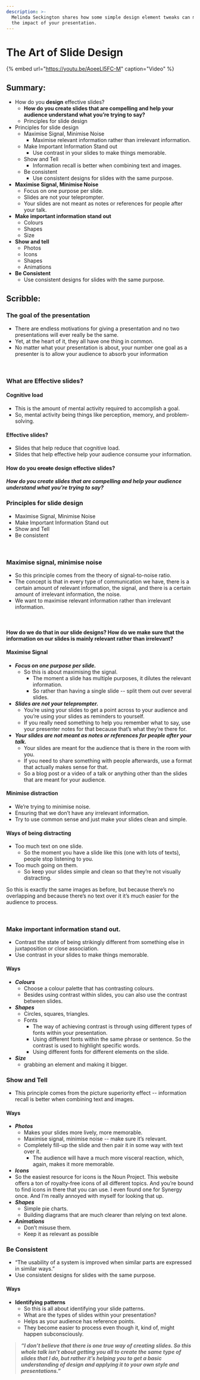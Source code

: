 ```yaml
---
description: >-
  Melinda Seckington shares how some simple design element tweaks can magnify
  the impact of your presentation.
---
```


# The Art of Slide Design

{% embed url="https://youtu.be/AoeeLl5FC-M" caption="Video" %}

## Summary:

* How do you **design** effective slides? 
  * **How do you create slides that are compelling and help your audience understand what you’re trying to say?**
  * Principles for slide design  
* Principles for slide design
  * Maximise Signal, Minimise Noise
    * Maximise relevant information rather than irrelevant information.
  * Make Important Information Stand out
    * Use contrast in your slides to make things memorable. 
  * Show and Tell
    * Information recall is better when combining text and images. 
  * Be consistent
    * Use consistent designs for slides with the same purpose.  
* **Maximise Signal, Minimise Noise**
  * Focus on one purpose per slide. 
  * Slides are not your teleprompter. 
  * Your slides are not meant as notes or references for people after your talk. 
* **Make important information stand out**
  * Colours
  * Shapes
  * Size 
* **Show and tell**
  * Photos
  * Icons
  * Shapes
  * Animations
* **Be Consistent**
  * Use consistent designs for slides with the same purpose.

## Scribble:

### The goal of the presentation

* There are endless motivations for giving a presentation and no two presentations will ever really be the same. 
* Yet, at the heart of it, they all have one thing in common.
* No matter what your presentation is about, your number one goal as a presenter is to allow your audience to absorb your information

‌

### What are Effective slides?

#### ‌Cognitive load

* This is the amount of mental activity required to accomplish a goal. 
* So, mental activity being things like perception, memory, and problem-solving.

#### Effective slides?

* Slides that help reduce that cognitive load.
* Slides that help effective help your audience consume your information.

#### How do you ~~create~~ design effective slides? 

_**How do you create slides that are compelling and help your audience understand what you’re trying to say?**_  
  


### Principles for slide design

* Maximise Signal, Minimise Noise
* Make Important Information Stand out
* Show and Tell
* Be consistent

‌

### Maximise signal, minimise noise

* So this principle comes from the theory of signal-to-noise ratio. 
* The concept is that in every type of communication we have, there is a certain amount of relevant information, the signal, and there is a certain amount of irrelevant information, the noise.
* We want to maximise relevant information rather than irrelevant information.

‌

#### How do we do that in our slide designs? How do we make sure that the information on our slides is mainly relevant rather than irrelevant? 

#### Maximise Signal

* _**Focus on one purpose per slide.**_ 
  * So this is about maximising the signal.
    * The moment a slide has multiple purposes, it dilutes the relevant information. 
    * So rather than having a single slide -- split them out over several slides.  
* _**Slides are not your teleprompter.**_ 
  * You’re using your slides to get a point across to your audience and you’re using your slides as reminders to yourself. 
  * If you really need something to help you remember what to say, use your presenter notes for that because that’s what they’re there for. 
* _**Your slides are not meant as notes or references for people after your talk.**_ 
  * Your slides are meant for the audience that is there in the room with you. 
  * If you need to share something with people afterwards, use a format that actually makes sense for that. 
  * So a blog post or a video of a talk or anything other than the slides that are meant for your audience.

#### Minimise distraction

* We’re trying to minimise noise. 
* Ensuring that we don’t have any irrelevant information. 
* Try to use common sense and just make your slides clean and simple.

####  Ways of being distracting

* Too much text on one slide. 
  * So the moment you have a slide like this \(one with lots of texts\), people stop listening to you.‌
* Too much going on them. 
  * So keep your slides simple and clean so that they’re not visually distracting.

So this is exactly the same images as before, but because there’s no overlapping and because there’s no text over it it’s much easier for the audience to process.

‌

### Make important information stand out. 

* Contrast the state of being strikingly different from something else in juxtaposition or close association.
* Use contrast in your slides to make things memorable. 

#### Ways 

* _**Colours**_
  * Choose a colour palette that has contrasting colours.
  * Besides using contrast within slides, you can also use the contrast between slides. 
* _**Shapes**_
  * Circles, squares, triangles. 
  * Fonts 
    * The way of achieving contrast is through using different types of fonts within your presentation. ‌
    * Using different fonts within the same phrase or sentence. So the contrast is used to highlight specific words.
    * Using different fonts for different elements on the slide. 
* _**Size**_ 
  * grabbing an element and making it bigger. ‌

###  Show and Tell

* This principle comes from the picture superiority effect -- information recall is better when combining text and images. 

#### Ways 

* _**Photos**_
  * Makes your slides more lively, more memorable.
  * Maximise signal, minimise noise -- make sure it’s relevant. 
  * Completely fill-up the slide and then pair it in some way with text over it.
    * The audience will have a much more visceral reaction, which, again, makes it more memorable.
* _**Icons**_
* So the easiest resource for icons is the Noun Project. This website offers a ton of royalty-free icons of all different topics. And you’re bound to find icons in there that you can use. I even found one for Synergy once. And I’m really annoyed with myself for looking that up.
* _**Shapes**_
  * Simple pie charts.
  * Building diagrams that are much clearer than relying on text alone.
* _**Animations**_
  * Don’t misuse them. 
  * Keep it as relevant as possible

### Be Consistent

* “The usability of a system is improved when similar parts are expressed in similar ways.” 
* Use consistent designs for slides with the same purpose.

#### Ways

* **Identifying patterns**
  * So this is all about identifying your slide patterns. 
  * What are the types of slides within your presentation? ‌
  * Helps as your audience has reference points. 
  * They become easier to process even though it, kind of, might happen subconsciously. ‌

> _**“I don’t believe that there is one true way of creating slides. So this whole talk isn’t about getting you all to create the same type of slides that I do, but rather it’s helping you to get a basic understanding of design and applying it to your own style and presentations.”**_


